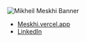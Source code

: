 <img src="https://github.com/MMeskhi/MMeskhi/blob/main/Mikheil%20Meskhi%20%E2%80%A2%20Front-End%20Dev.png" alt="Mikheil Meskhi Banner">

- <a href="https://www.meskhi.vercel.app">Meskhi.vercel.app</a>
- <a href="https://www.linkedin.com/in/mikheilmeskhi/">LinkedIn</a>
